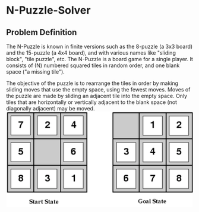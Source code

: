 # N-Puzzle-Solver
## Problem Definition
The N-Puzzle is known in finite versions such as the 8-puzzle (a 3x3 board) and the 15-puzzle (a 4x4 board), and with various names like "sliding block", "tile puzzle", etc. The N-Puzzle is a board game for a single player. It consists of (N) numbered squared tiles in random order, and one blank space ("a missing tile"). 

The objective of the puzzle is to rearrange the tiles in order by making sliding moves that use the empty space, using the fewest moves. Moves of the puzzle are made by sliding an adjacent tile into the empty space. Only tiles that are horizontally or vertically adjacent to the blank space (not diagonally adjacent) may be moved. 
![Image of 3x3Board](https://github.com/amrhazem/N-Puzzle-Solver/blob/main/3x3%20Board%20Example.png)

